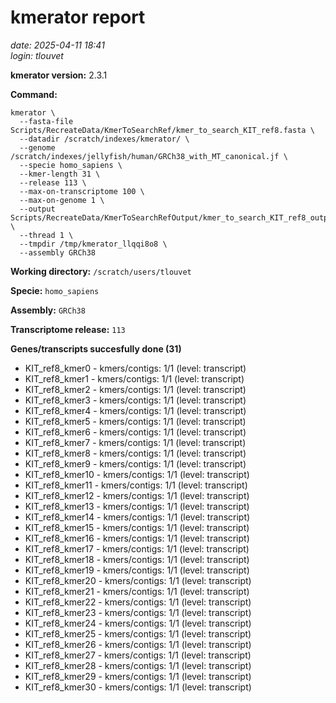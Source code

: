 # kmerator report
*date: 2025-04-11 18:41*  
*login: tlouvet*

**kmerator version:** 2.3.1

**Command:**

```
kmerator \
  --fasta-file Scripts/RecreateData/KmerToSearchRef/kmer_to_search_KIT_ref8.fasta \
  --datadir /scratch/indexes/kmerator/ \
  --genome /scratch/indexes/jellyfish/human/GRCh38_with_MT_canonical.jf \
  --specie homo_sapiens \
  --kmer-length 31 \
  --release 113 \
  --max-on-transcriptome 100 \
  --max-on-genome 1 \
  --output Scripts/RecreateData/KmerToSearchRefOutput/kmer_to_search_KIT_ref8_output \
  --thread 1 \
  --tmpdir /tmp/kmerator_llqqi8o8 \
  --assembly GRCh38
```

**Working directory:** `/scratch/users/tlouvet`

**Specie:** `homo_sapiens`

**Assembly:** `GRCh38`

**Transcriptome release:** `113`

**Genes/transcripts succesfully done (31)**

- KIT_ref8_kmer0 - kmers/contigs: 1/1 (level: transcript)
- KIT_ref8_kmer1 - kmers/contigs: 1/1 (level: transcript)
- KIT_ref8_kmer2 - kmers/contigs: 1/1 (level: transcript)
- KIT_ref8_kmer3 - kmers/contigs: 1/1 (level: transcript)
- KIT_ref8_kmer4 - kmers/contigs: 1/1 (level: transcript)
- KIT_ref8_kmer5 - kmers/contigs: 1/1 (level: transcript)
- KIT_ref8_kmer6 - kmers/contigs: 1/1 (level: transcript)
- KIT_ref8_kmer7 - kmers/contigs: 1/1 (level: transcript)
- KIT_ref8_kmer8 - kmers/contigs: 1/1 (level: transcript)
- KIT_ref8_kmer9 - kmers/contigs: 1/1 (level: transcript)
- KIT_ref8_kmer10 - kmers/contigs: 1/1 (level: transcript)
- KIT_ref8_kmer11 - kmers/contigs: 1/1 (level: transcript)
- KIT_ref8_kmer12 - kmers/contigs: 1/1 (level: transcript)
- KIT_ref8_kmer13 - kmers/contigs: 1/1 (level: transcript)
- KIT_ref8_kmer14 - kmers/contigs: 1/1 (level: transcript)
- KIT_ref8_kmer15 - kmers/contigs: 1/1 (level: transcript)
- KIT_ref8_kmer16 - kmers/contigs: 1/1 (level: transcript)
- KIT_ref8_kmer17 - kmers/contigs: 1/1 (level: transcript)
- KIT_ref8_kmer18 - kmers/contigs: 1/1 (level: transcript)
- KIT_ref8_kmer19 - kmers/contigs: 1/1 (level: transcript)
- KIT_ref8_kmer20 - kmers/contigs: 1/1 (level: transcript)
- KIT_ref8_kmer21 - kmers/contigs: 1/1 (level: transcript)
- KIT_ref8_kmer22 - kmers/contigs: 1/1 (level: transcript)
- KIT_ref8_kmer23 - kmers/contigs: 1/1 (level: transcript)
- KIT_ref8_kmer24 - kmers/contigs: 1/1 (level: transcript)
- KIT_ref8_kmer25 - kmers/contigs: 1/1 (level: transcript)
- KIT_ref8_kmer26 - kmers/contigs: 1/1 (level: transcript)
- KIT_ref8_kmer27 - kmers/contigs: 1/1 (level: transcript)
- KIT_ref8_kmer28 - kmers/contigs: 1/1 (level: transcript)
- KIT_ref8_kmer29 - kmers/contigs: 1/1 (level: transcript)
- KIT_ref8_kmer30 - kmers/contigs: 1/1 (level: transcript)
